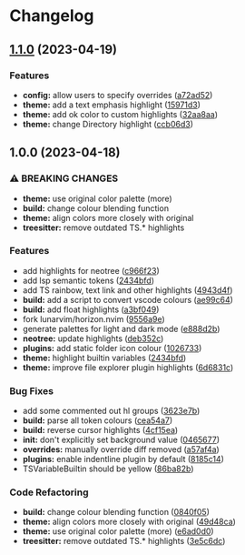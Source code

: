 # Changelog

## [1.1.0](https://github.com/akinsho/horizon.nvim/compare/v1.0.0...v1.1.0) (2023-04-19)


### Features

* **config:** allow users to specify overrides ([a72ad52](https://github.com/akinsho/horizon.nvim/commit/a72ad5286e7d70ead33fdf039a296f3d4486a795))
* **theme:** add a text emphasis highlight ([15971d3](https://github.com/akinsho/horizon.nvim/commit/15971d34c85a510b19a6541401d5ad2799bc2ffa))
* **theme:** add ok color to custom highlights ([32aa8aa](https://github.com/akinsho/horizon.nvim/commit/32aa8aa3a57b35fd38202f15370907295e9ac2ba))
* **theme:** change Directory highlight ([ccb06d3](https://github.com/akinsho/horizon.nvim/commit/ccb06d3c2fd5eac32cfa394239ceece6c4cc052d))

## 1.0.0 (2023-04-18)


### ⚠ BREAKING CHANGES

* **theme:** use original color palette (more)
* **build:** change colour blending function
* **theme:** align colors more closely with original
* **treesitter:** remove outdated TS.* highlights

### Features

* add highlights for neotree ([c966f23](https://github.com/akinsho/horizon.nvim/commit/c966f23be4ad2b2d22cd64823143815fae22a6ae))
* add lsp semantic tokens ([2434bfd](https://github.com/akinsho/horizon.nvim/commit/2434bfd8d887dc90af338c3a8d0d2b31d66fc67f))
* add TS rainbow, text link and other highlights ([4943d4f](https://github.com/akinsho/horizon.nvim/commit/4943d4ff2c825eba81ec1bfa858e04b2ba27e298))
* **build:** add a script to convert vscode colours ([ae99c64](https://github.com/akinsho/horizon.nvim/commit/ae99c64f56bd790cc4fc683a8bb376cf070d7dde))
* **build:** add float highlights ([a3bf049](https://github.com/akinsho/horizon.nvim/commit/a3bf0490ebddd6035934858a2d8dcbf93b8341b3))
* fork lunarvim/horizon.nvim ([9556a9e](https://github.com/akinsho/horizon.nvim/commit/9556a9ec18f2d1c02a4f9f1da1b298aade4a2633))
* generate palettes for light and dark mode ([e888d2b](https://github.com/akinsho/horizon.nvim/commit/e888d2b1ba231434e37b72179736c83c8f09364b))
* **neotree:** update highlights ([deb352c](https://github.com/akinsho/horizon.nvim/commit/deb352c017326cc937f36dd46b497497f2430490))
* **plugins:** add static folder icon colour ([1026733](https://github.com/akinsho/horizon.nvim/commit/10267336e23849543457ae1f4ac126900494231c))
* **theme:** highlight builtin variables ([2434bfd](https://github.com/akinsho/horizon.nvim/commit/2434bfd8d887dc90af338c3a8d0d2b31d66fc67f))
* **theme:** improve file explorer plugin highlights ([6d6831c](https://github.com/akinsho/horizon.nvim/commit/6d6831c1b3da0977dc74d2c1392dd94fbcc961cb))


### Bug Fixes

* add some commented out hl groups ([3623e7b](https://github.com/akinsho/horizon.nvim/commit/3623e7bfe3de9a7c7407b7942f49a66eece620c0))
* **build:** parse all token colours ([cea54a7](https://github.com/akinsho/horizon.nvim/commit/cea54a7c6571165f1b6dd8cac999c4cb340551fa))
* **build:** reverse cursor highlights ([4cf15ea](https://github.com/akinsho/horizon.nvim/commit/4cf15ead80baf60145a477dfbaf485ec9e50e33f))
* **init:** don't explicitly set background value ([0465677](https://github.com/akinsho/horizon.nvim/commit/0465677024260027d3069d7a6ee3cdf0a34b33b5))
* **overrides:** manually override diff removed ([a57af4a](https://github.com/akinsho/horizon.nvim/commit/a57af4aada5c2df9e362cef38e003bcaaf812feb))
* **plugins:** enable indentline plugin by default ([8185c14](https://github.com/akinsho/horizon.nvim/commit/8185c141f6fc135a6d71f489225717bca4a74ea7))
* TSVariableBuiltin should be yellow ([86ba82b](https://github.com/akinsho/horizon.nvim/commit/86ba82bcb51ce474a798debb473f954eb6a59819))


### Code Refactoring

* **build:** change colour blending function ([0840f05](https://github.com/akinsho/horizon.nvim/commit/0840f05c65b5c1b066abeb31a74d014191848ad1))
* **theme:** align colors more closely with original ([49d48ca](https://github.com/akinsho/horizon.nvim/commit/49d48ca36cdbeb196350bea379d810019ba7c59e))
* **theme:** use original color palette (more) ([e6ad0d0](https://github.com/akinsho/horizon.nvim/commit/e6ad0d08a48855489b76ae047bbc81629b863d47))
* **treesitter:** remove outdated TS.* highlights ([3e5c6dc](https://github.com/akinsho/horizon.nvim/commit/3e5c6dcf8460da1ece70bda1b00cfc5bcbb9c882))
